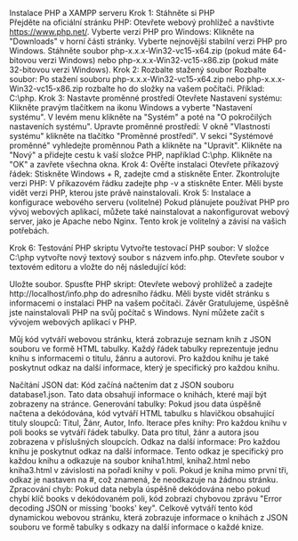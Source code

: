 Instalace PHP a XAMPP serveru
Krok 1: Stáhněte si PHP<br />
Přejděte na oficiální stránku PHP:
Otevřete webový prohlížeč a navštivte https://www.php.net/.
Vyberte verzi PHP pro Windows:
Klikněte na "Downloads" v horní části stránky.
Vyberte nejnovější stabilní verzi PHP pro Windows.
Stáhněte soubor php-x.x.x-Win32-vc15-x64.zip (pokud máte 64-bitovou verzi Windows) nebo php-x.x.x-Win32-vc15-x86.zip (pokud máte 32-bitovou verzi Windows).
Krok 2: Rozbalte stažený soubor
Rozbalte soubor:
Po stažení souboru php-x.x.x-Win32-vc15-x64.zip nebo php-x.x.x-Win32-vc15-x86.zip rozbalte ho do složky na vašem počítači. Příklad: C:\php.
Krok 3: Nastavte proměnné prostředí
Otevřete Nastavení systému:
Klikněte pravým tlačítkem na ikonu Windows a vyberte "Nastavení systému".
V levém menu klikněte na "Systém" a poté na "O pokročilých nastaveních systému".
Upravte proměnné prostředí:
V okně "Vlastnosti systému" klikněte na tlačítko "Proměnné prostředí".
V sekci "Systémové proměnné" vyhledejte proměnnou Path a klikněte na "Upravit".
Klikněte na "Nový" a přidejte cestu k vaší složce PHP, například C:\php.
Klikněte na "OK" a zavřete všechna okna.
Krok 4: Ověřte instalaci
Otevřete příkazový řádek:
Stiskněte Windows + R, zadejte cmd a stiskněte Enter.
Zkontrolujte verzi PHP:
V příkazovém řádku zadejte php -v a stiskněte Enter.
Měli byste vidět verzi PHP, kterou jste právě nainstalovali.
Krok 5: Instalace a konfigurace webového serveru (volitelné)
Pokud plánujete používat PHP pro vývoj webových aplikací, můžete také nainstalovat a nakonfigurovat webový server, jako je Apache nebo Nginx. Tento krok je volitelný a závisí na vašich potřebách.

Krok 6: Testování PHP skriptu
Vytvořte testovací PHP soubor:
V složce C:\php vytvořte nový textový soubor s názvem info.php.
Otevřete soubor v textovém editoru a vložte do něj následující kód:
<?php
phpinfo();
?>
Uložte soubor.
Spusťte PHP skript:
Otevřete webový prohlížeč a zadejte http://localhost/info.php do adresního řádku.
Měli byste vidět stránku s informacemi o instalaci PHP na vašem počítači.
Závěr
Gratulujeme, úspěšně jste nainstalovali PHP na svůj počítač s Windows. Nyní můžete začít s vývojem webových aplikací v PHP.


Můj kód vytváří webovou stránku, která zobrazuje seznam knih z JSON souboru ve formě HTML tabulky. Každý řádek tabulky reprezentuje jednu knihu s informacemi o titulu, žánru a autorovi. Pro každou knihu je také poskytnut odkaz na další informace, který je specifický pro každou knihu.

Načítání JSON dat: Kód začíná načtením dat z JSON souboru database1.json. Tato data obsahují informace o knihách, které mají být zobrazeny na stránce.
Generování tabulky: Pokud jsou data úspěšně načtena a dekódována, kód vytváří HTML tabulku s hlavičkou obsahující tituly sloupců: Titul, Žánr, Autor, Info.
Iterace přes knihy: Pro každou knihu v poli books se vytváří řádek tabulky. Data pro titul, žánr a autora jsou zobrazena v příslušných sloupcích.
Odkaz na další informace: Pro každou knihu je poskytnut odkaz na další informace. Tento odkaz je specifický pro každou knihu a odkazuje na soubor kniha1.html, kniha2.html nebo kniha3.html v závislosti na pořadí knihy v poli. Pokud je kniha mimo první tři, odkaz je nastaven na #, což znamená, že neodkazuje na žádnou stránku.
Zpracování chyb: Pokud data nebyla úspěšně dekódována nebo pokud chybí klíč books v dekódovaném poli, kód zobrazí chybovou zprávu "Error decoding JSON or missing 'books' key".
Celkově vytváří tento kód dynamickou webovou stránku, která zobrazuje informace o knihách z JSON souboru ve formě tabulky s odkazy na další informace o každé knize.
